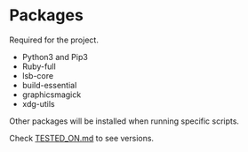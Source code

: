 # Packages

Required for the project.

- Python3 and Pip3
- Ruby-full
- lsb-core
- build-essential
- graphicsmagick
- xdg-utils

Other packages will be installed when running specific scripts.

Check [TESTED_ON.md](TESTED_ON.md) to see versions.

